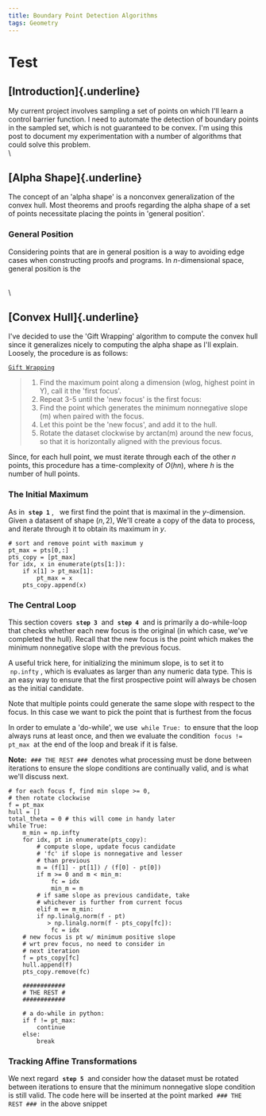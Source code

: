 ```yaml
---
title: Boundary Point Detection Algorithms
tags: Geometry
---
```


# Test

## [Introduction]{.underline} ##

My current project involves sampling a set of points on which I'll learn a 
control barrier function. I need to automate the detection of boundary
points in the sampled set, which is not guaranteed to be convex. I'm using
this post to document my experimentation with a number of algorithms that
could solve this problem.
\
\

## [Alpha Shape]{.underline} ##

The concept of an 'alpha shape' is a nonconvex generalization of the convex 
hull. Most theorems and proofs regarding the alpha shape of a set of points
necessitate placing the points in 'general position'.


<section class="indent">

### General Position ###

Considering points that are in general position is a way to avoiding edge 
cases when constructing proofs and programs. In $n$-dimensional space, general
position is the 

</section>

\
\

## [Convex Hull]{.underline} ##

I've decided to use the 'Gift Wrapping' algorithm to compute the convex hull
since it generalizes nicely to computing the alpha shape as I'll explain.
Loosely, the procedure is as follows:

<u>

	Gift Wrapping

</u>

> 	1. Find the maximum point along a dimension 
>	   (wlog, highest point in Y), call it
>	   the 'first focus'.
> 	2. Repeat 3-5 until the 'new focus' is the 
>	   first focus:
>	3. Find the point which generates the minimum 
>	   nonnegative slope (m) when paired with the 
>	   focus.
>	4. Let this point be the 'new focus', and add 
> 	   it to the hull.
>	5. Rotate the dataset clockwise by arctan(m) 
> 	   around the new focus, so that it is 
>	   horizontally aligned with the previous 
>	   focus.

Since, for each hull point, we must iterate through each of the other $n$
points, this procedure has a time-complexity of $O(hn)$, where $h$ is the 
number of hull points.

<section class="indent">

### The Initial Maximum ###

As in &nbsp;<b>`step 1`</b>&nbsp;, &nbsp; we first find the point that 
is maximal in the $y$-dimension. Given a datasent of shape $(n,2)$, We'll 
create a copy of the data to process, and iterate through it to obtain its 
maximum in $y$.

```{.python}
# sort and remove point with maximum y
pt_max = pts[0,:]
pts_copy = [pt_max]
for idx, x in enumerate(pts[1:]):
	if x[1] > pt_max[1]:
		pt_max = x
	pts_copy.append(x)	
```

### The Central Loop ###

This section covers &nbsp;<b>`step 3`</b>&nbsp; and &nbsp;<b>`step 4`</b>&nbsp; 
and is primarily a do-while-loop that checks whether each new focus is the 
original (in which case, we've completed the hull). Recall that the new focus 
is the point which makes the minimum nonnegative slope with the previous
focus. 

A useful trick here, for initializing the minimum slope, is to set it
to &nbsp;`np.infty`&nbsp;, which is evaluates as larger than any numeric data 
type. This is an easy way to ensure that the first prospective point will 
always be chosen as the initial candidate.

Note that multiple points could generate the same slope with respect to the 
focus. In this case we want to pick the point that is furthest from the focus

In order to emulate a 'do-while', we use &nbsp;`while True:`&nbsp; to ensure 
that the loop always runs at least once, and then we evaluate the condition 
&nbsp;`focus != pt_max`&nbsp; at the end of the loop and break if it is false.

<b>Note:</b> &nbsp;`### THE REST ###`&nbsp; denotes what processing must be
done between iterations to ensure the slope conditions are continually valid,
and is what we'll discuss next.

```{.python}
# for each focus f, find min slope >= 0, 
# then rotate clockwise
f = pt_max
hull = []
total_theta = 0 # this will come in handy later
while True:
	m_min = np.infty
	for idx, pt in enumerate(pts_copy):
		# compute slope, update focus candidate 
		# 'fc' if slope is nonnegative and lesser 
		# than previous
		m = (f[1] - pt[1]) / (f[0] - pt[0])
		if m >= 0 and m < min_m:
			fc = idx
			min_m = m 
		# if same slope as previous candidate, take
		# whichever is further from current focus
		elif m == m_min:
		if np.linalg.norm(f - pt) 
		   > np.linalg.norm(f - pts_copy[fc]):
			fc = idx            
	# new focus is pt w/ minimum positive slope 
	# wrt prev focus, no need to consider in 
	# next iteration
	f = pts_copy[fc]
	hull.append(f)
	pts_copy.remove(fc)

	############
	# THE REST #
	############

	# a do-while in python:
	if f != pt_max:
		continue
	else:
		break 	
```

### Tracking Affine Transformations ###

We next regard &nbsp;<b>`step 5`</b>&nbsp; and consider how the dataset must be
rotated between iterations to ensure that the minimum nonnegative slope 
condition is still valid. The code here will be inserted at the point 
marked &nbsp;`### THE REST ###`&nbsp; in the above snippet

</section>
